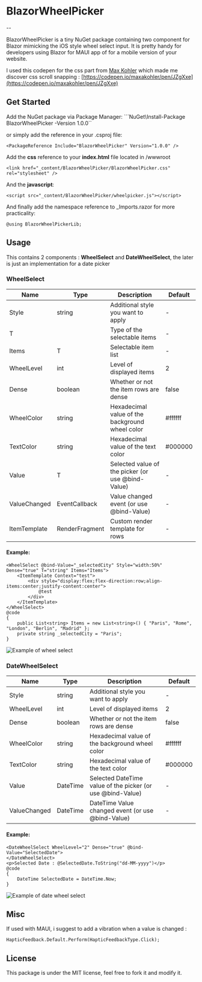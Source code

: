 # BlazorWheelPicker
--

BlazorWheelPicker is a tiny NuGet package containing two component for Blazor mimicking the iOS style wheel select input. It is pretty handy for developers using Blazor for MAUI app of for a mobile version of your website.

I used this codepen for the css part from [Max Kohler](https://codepen.io/maxakohler) which made me discover css scroll snapping : [https://codepen.io/maxakohler/pen/JZgXxe](https://codepen.io/maxakohler/pen/JZgXxe)


## Get Started

Add the NuGet package via Package Manager:
```NuGet\Install-Package BlazorWheelPicker -Version 1.0.0``

or simply add the reference in your .csproj file:

```<PackageReference Include="BlazorWheelPicker" Version="1.0.0" />```

Add the **css** reference to your **index.html** file located in /wwwroot

```<link href="_content/BlazorWheelPicker/BlazorWheelPicker.css" rel="stylesheet" />```

And the **javascript**:

```<script src="_content/BlazorWheelPicker/wheelpicker.js"></script>```

And finally add the namespace reference to _Imports.razor for more practicality:

```@using BlazorWheelPickerLib;```

## Usage

This contains 2 components : **WheelSelect** and **DateWheelSelect**, the later is just an implementation for a date picker

### WheelSelect

|Name| Type | Description  | Default|
|---|---|---|---|
| Style |  string |  Additional style you want to apply | - |
| T |   |  Type of the selectable items | - |
| Items  |  T | Selectable item list  | - |
| WheelLevel  | int  |  Level of displayed items | 2 |
| Dense  | boolean  |  Whether or not the item rows are dense| false |
| WheelColor  | string  |  Hexadecimal value of the background wheel color| #ffffff |
| TextColor  | string  |  Hexadecimal value of the text color| #000000 |
| Value  | T  |  Selected value of the picker (or use @bind-Value)| -|
| ValueChanged  |  EventCallback<T>  |  Value changed event (or use @bind-Value)| - |
| ItemTemplate  |  RenderFragment<T>  |  Custom render template for rows| - |

#### Example:
```
<WheelSelect @bind-Value="_selectedCity" Style="width:50%" Dense="true" T="string" Items="Items">
    <ItemTemplate Context="test">
        <div style="display:flex;flex-direction:row;align-items:center;justify-content:center">
            @test
        </div>
    </ItemTemplate>
</WheelSelect>
@code
{
    public List<string> Items = new List<string>() { "Paris", "Rome", "London", "Berlin", "Madrid" };
    private string _selectedCity = "Paris";
}
```

![Example of wheel select]()

### DateWheelSelect

|Name| Type | Description  | Default|
|---|---|---|---|
| Style |  string |  Additional style you want to apply | - |
| WheelLevel  | int  |  Level of displayed items | 2 |
| Dense  | boolean  |  Whether or not the item rows are dense| false |
| WheelColor  | string  |  Hexadecimal value of the background wheel color| #ffffff |
| TextColor  | string  |  Hexadecimal value of the text color| #000000 |
| Value  | DateTime  |  Selected DateTime value of the picker (or use @bind-Value)| -|
| ValueChanged  |  DateTime  |  DateTime Value changed event (or use @bind-Value)| - |

#### Example:
```
<DateWheelSelect WheelLevel="2" Dense="true" @bind-Value="SelectedDate">
</DateWheelSelect>
<p>Selected Date : @SelectedDate.ToString("dd-MM-yyyy")</p>
@code
{
    DateTime SelectedDate = DateTime.Now;
}
```

![Example of date wheel select]()


## Misc

If used with MAUI, i suggest to add a vibration when a value is changed :

```HapticFeedback.Default.Perform(HapticFeedbackType.Click);```

## License

This package is under the MIT license, feel free to fork it and modify it.
